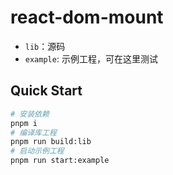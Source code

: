 # react-dom-mount

* `lib`：源码
* `example`: 示例工程，可在这里测试

## Quick Start

```bash
# 安装依赖
pnpm i
# 编译库工程
pnpm run build:lib
# 启动示例工程
pnpm run start:example
```
